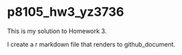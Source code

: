 # p8105_hw3_yz3736

This is my solution to Homework 3.

I create a r markdown file that renders to github_document.